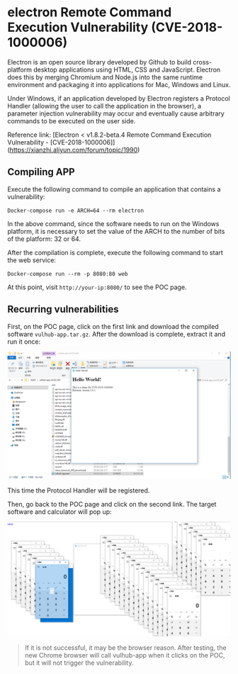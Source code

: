 # electron Remote Command Execution Vulnerability (CVE-2018-1000006)

Electron is an open source library developed by Github to build cross-platform desktop applications using HTML, CSS and JavaScript. Electron does this by merging Chromium and Node.js into the same runtime environment and packaging it into applications for Mac, Windows and Linux.

Under Windows, if an application developed by Electron registers a Protocol Handler (allowing the user to call the application in the browser), a parameter injection vulnerability may occur and eventually cause arbitrary commands to be executed on the user side.

Reference link: [Electron < v1.8.2-beta.4 Remote Command Execution Vulnerability - [CVE-2018-1000006]] (https://xianzhi.aliyun.com/forum/topic/1990)

## Compiling APP

Execute the following command to compile an application that contains a vulnerability:

```
Docker-compose run -e ARCH=64 --rm electron
```

In the above command, since the software needs to run on the Windows platform, it is necessary to set the value of the ARCH to the number of bits of the platform: 32 or 64.

After the compilation is complete, execute the following command to start the web service:

```
Docker-compose run --rm -p 8080:80 web
```

At this point, visit `http://your-ip:8080/` to see the POC page.

## Recurring vulnerabilities

First, on the POC page, click on the first link and download the compiled software `vulhub-app.tar.gz`. After the download is complete, extract it and run it once:

![](1.png)

This time the Protocol Handler will be registered.

Then, go back to the POC page and click on the second link. The target software and calculator will pop up:

![](2.png)

> If it is not successful, it may be the browser reason. After testing, the new Chrome browser will call vulhub-app when it clicks on the POC, but it will not trigger the vulnerability.